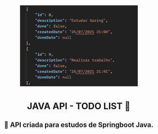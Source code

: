 <h1 align="center">
  <img src=".banner/todo-api-img.PNG">
</h1>

<h1 align="center">
JAVA API - TODO LIST 📝
</h1>

<h2 align="center">
🌱 API criada para estudos de Springboot Java. 
</h2>